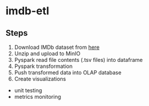 # imdb-etl

## Steps
1. Download IMDb dataset from [here](https://datasets.imdbws.com/)
2. Unzip and upload to MinIO
3. Pyspark read file contents (.tsv files) into dataframe
4. Pyspark transformation
5. Push transformed data into OLAP database
6. Create visualizations

- unit testing 
- metrics monitoring

